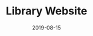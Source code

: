 ---
title: Library Website
date: 2019-08-15
website_url: https://qatar.library.georgetown.edu/
repository_url: https://github.com/robert-laws/project-june-2019-library-website-redevelopment
featured_image: library-website-home-page.png
description: "The website for the Georgetown University in Qatar library"
features:
  - Static site providing access to university library resources
  - Responsive design for mobile and tablet devices
tech_stack:
  - Gulp
  - Bootstrap 4
  - Pug
  - Sass
---
